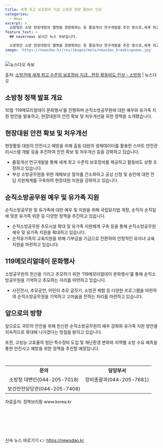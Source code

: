 ```yaml
---
title: 세계 최고 보호장비 지급 소방관 현장 활동비 인상
categories:
  - News
excerpt: >
  소방청은 소방 현장대원의 헬멧을 경량화하는 등 품질개선 연구개발을 추진 중으로,세계 최고 수준의 보호장비를 …
feature_text: >
  ## navernews 실시간 뉴스 속보입니다.

  소방청은 소방 현장대원의 헬멧을 경량화하는 등 품질개선 연구개발을 추진 중으로,세계 최고 수준의 보호장비를 …
image: 'https://newsdao.kr/res/images/meta/newsdao_breakingnews.jpg'
---
```


![뉴스다오 속보](https://newsdao.kr/res/images/meta/newsdao_breakingnews.jpg)

<p>출처: <a href="https://newsdao.kr/3308" rel="dofollow">소방관에 세계 최고 수준의 보호장비 지급…현장 활동비도  인상 - 소방청</a> | 뉴스다오</p>

<h2 data-ke-size="size26">소방청 정책 발표 개요</h2>
<p data-ke-size="size16">10월 ‘119메모리얼데이 문화행사’를 진행하며 순직소방공무원에 대한 예우와 유가족 지원 방안을 발표하고, 현장대원의 안전 확보 및 처우개선을 위한 정책을 소개했습니다.</p>

<h2 data-ke-size="size26">현장대원 안전 확보 및 처우개선</h2>
<p data-ke-size="size16">현장활동 대원의 안전사고 예방을 위해 출동 대원의 생체데이터를 활용한 스마트 안전관리시스템 개발 등을 추진하여 안전 확보 및 처우개선 등을 강화하고 있습니다.</p>
<ul>
<li>품질개선 연구개발을 통해 세계 최고 수준의 보호장비를 제공하고 활동비도 상향 조정하고 있습니다.</li>
<li>부상 소방공무원을 위한 재해보상 절차를 간소화하고 공상 신청 및 승인에 대한 전담 지원체계를 구축하여 현장대원 지원을 강화하고 있습니다.</li>
</ul>

<h2 data-ke-size="size26">순직소방공무원 예우 및 유가족 지원</h2>
<p data-ke-size="size16">순직소방공무원 및 유가족에 대한 예우 및 지원을 위해 국립묘지법 개정, 순직자 순직일에 맞춘 유가족 위문 등 다양한 정책을 추진하고 있습니다.</p>
<ul>
<li>순직소방공무원 추모시설 확대 및 유가족 지원체계 구축 등을 통해 순직소방공무원 예우 및 유가족 지원을 확대하고 있습니다.</li>
<li>순직유가족의 교육지원을 위해 기부금을 기금으로 전환하여 안정적인 유자녀 교육지원을 마련하고 있습니다.</li>
</ul>

<h2 data-ke-size="size26">119메모리얼데이 문화행사</h2>
<p data-ke-size="size16">소방공무원의 헌신을 기리고 추모하기 위한 ‘119메모리얼데이 문화행사’를 통해 순직소방공무원을 기억하고 추모하는 자리를 마련하고 있습니다.</p>
<ul>
<li>사진전시, 추모공연, 어린이 추모 글짓기, 소방관 체험 등 다양한 프로그램을 마련하여 순직소방공무원을 기억하고 고마움을 전하는 자리를 마련하고 있습니다.</li>
</ul>

<h2 data-ke-size="size26">앞으로의 방향</h2>
<p data-ke-size="size16">앞으로도 국민의 안전을 위해 헌신한 순직소방공무원의 예우 강화와 유가족 지원 방안을 지속적으로 확대해 나가겠다는 방침을 밝히고 있습니다.</p>
<p data-ke-size="size16">또한, 고성능·고효율의 첨단·특수장비 도입 및 재난환경 변화와 지역별 소방 수요 예측을 통한 안전사고 예방을 위한 정책을 추진할 예정입니다.</p>
<p data-ke-size="size16">&nbsp;</p>
<table>
<tbody>
<tr>
<td style="text-align: center; height: 17px;"><b>문의</b></td>
<td style="text-align: center; height: 17px;"><b>담당부서</b></td>
</tr>
<tr>
<td style="text-align: center; height: 17px;">소방청 대변인(044-205-7018)</td>
<td style="text-align: center; height: 17px;">장비총괄과(044-205-7681)</td>
</tr>
<tr>
<td style="text-align: center; height: 17px;">보건안전담당관(044-205-7408)</td>
<td>&nbsp;</td>
</tr>
</tbody>
</table>
<p data-ke-size="size16">자료출처: 정책브리핑 www.korea.kr</p>
<p data-ke-size="size16">&nbsp;</p>
<p data-ke-size="size16">&nbsp;</p>
<p data-ke-size="size16">&nbsp;</p> 

신속 뉴스 바로가기 👉 <a href="https://newsdao.kr" rel="dofollow">https://newsdao.kr</a>


